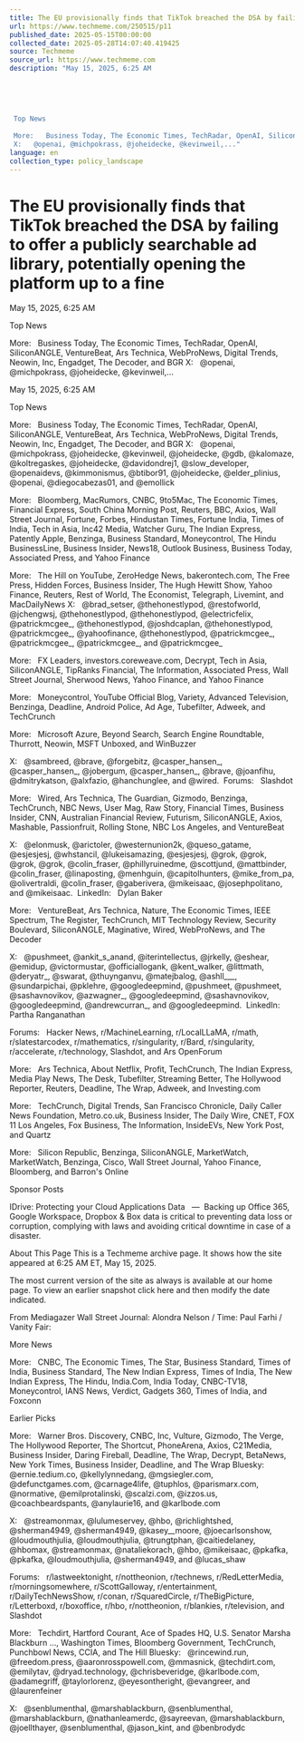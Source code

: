 ```yaml
---
title: The EU provisionally finds that TikTok breached the DSA by failing to offer a publicly searchable ad library, potentially opening the platform up to a fine
url: https://www.techmeme.com/250515/p11
published_date: 2025-05-15T00:00:00
collected_date: 2025-05-28T14:07:40.419425
source: Techmeme
source_url: https://www.techmeme.com
description: "May 15, 2025, 6:25 AM 
 
 
 
 
 
 Top News 
 
 More:   Business Today, The Economic Times, TechRadar, OpenAI, SiliconANGLE, VentureBeat, Ars Technica, WebProNews, Digital Trends, Neowin, Inc, Engadget, The Decoder, and BGR 
 X:   @openai, @michpokrass, @joheidecke, @kevinweil,..."
language: en
collection_type: policy_landscape
---
```


# The EU provisionally finds that TikTok breached the DSA by failing to offer a publicly searchable ad library, potentially opening the platform up to a fine

May 15, 2025, 6:25 AM 
 
 
 
 
 
 Top News 
 
 More:   Business Today, The Economic Times, TechRadar, OpenAI, SiliconANGLE, VentureBeat, Ars Technica, WebProNews, Digital Trends, Neowin, Inc, Engadget, The Decoder, and BGR 
 X:   @openai, @michpokrass, @joheidecke, @kevinweil,...

May 15, 2025, 6:25 AM

Top News 
 
 More:   Business Today, The Economic Times, TechRadar, OpenAI, SiliconANGLE, VentureBeat, Ars Technica, WebProNews, Digital Trends, Neowin, Inc, Engadget, The Decoder, and BGR 
 X:   @openai, @michpokrass, @joheidecke, @kevinweil, @joheidecke, @gdb, @kalomaze, @koltregaskes, @joheidecke, @davidondrej1, @slow_developer, @openaidevs, @kimmonismus, @btibor91, @joheidecke, @elder_plinius, @openai, @diegocabezas01, and @emollick

More:   Bloomberg, MacRumors, CNBC, 9to5Mac, The Economic Times, Financial Express, South China Morning Post, Reuters, BBC, Axios, Wall Street Journal, Fortune, Forbes, Hindustan Times, Fortune India, Times of India, Tech in Asia, Inc42 Media, Watcher Guru, The Indian Express, Patently Apple, Benzinga, Business Standard, Moneycontrol, The Hindu BusinessLine, Business Insider, News18, Outlook Business, Business Today, Associated Press, and Yahoo Finance

More:   The Hill on YouTube, ZeroHedge News, bakerontech.com, The Free Press, Hidden Forces, Business Insider, The Hugh Hewitt Show, Yahoo Finance, Reuters, Rest of World, The Economist, Telegraph, Livemint, and MacDailyNews 
 X:   @brad_setser, @thehonestlypod, @restofworld, @jchengwsj, @thehonestlypod, @thehonestlypod, @electricfelix, @patrickmcgee_, @thehonestlypod, @joshdcaplan, @thehonestlypod, @patrickmcgee_, @yahoofinance, @thehonestlypod, @patrickmcgee_, @patrickmcgee_, @patrickmcgee_, and @patrickmcgee_

More:   FX Leaders, investors.coreweave.com, Decrypt, Tech in Asia, SiliconANGLE, TipRanks Financial, The Information, Associated Press, Wall Street Journal, Sherwood News, Yahoo Finance, and Yahoo Finance

More:   Moneycontrol, YouTube Official Blog, Variety, Advanced Television, Benzinga, Deadline, Android Police, Ad Age, Tubefilter, Adweek, and TechCrunch 
 
 More:   Microsoft Azure, Beyond Search, Search Engine Roundtable, Thurrott, Neowin, MSFT Unboxed, and WinBuzzer 
 
 X:   @sambreed, @brave, @forgebitz, @casper_hansen_, @casper_hansen_, @jobergum, @casper_hansen_, @brave, @joanfihu, @dmitrykatson, @alxfazio, @hanchunglee, and @wired.  Forums:   Slashdot

More:   Wired, Ars Technica, The Guardian, Gizmodo, Benzinga, TechCrunch, NBC News, User Mag, Raw Story, Financial Times, Business Insider, CNN, Australian Financial Review, Futurism, SiliconANGLE, Axios, Mashable, Passionfruit, Rolling Stone, NBC Los Angeles, and VentureBeat 
 
 X:   @elonmusk, @arictoler, @westernunion2k, @queso_gatame, @esjesjesj, @whstancil, @lukeisamazing, @esjesjesj, @grok, @grok, @grok, @grok, @colin_fraser, @phillyruinedme, @scottjund, @mattbinder, @colin_fraser, @linaposting, @menhguin, @capitolhunters, @mike_from_pa, @olivertraldi, @colin_fraser, @gaberivera, @mikeisaac, @josephpolitano, and @mikeisaac.  LinkedIn:   Dylan Baker

More:   VentureBeat, Ars Technica, Nature, The Economic Times, IEEE Spectrum, The Register, TechCrunch, MIT Technology Review, Security Boulevard, SiliconANGLE, Maginative, Wired, WebProNews, and The Decoder 
 
 X:   @pushmeet, @ankit_s_anand, @iterintellectus, @jrkelly, @eshear, @emidup, @victormustar, @officiallogank, @kent_walker, @littmath, @deryatr_, @swarat, @thuynganvu, @matejbalog, @ashll___, @sundarpichai, @pklehre, @googledeepmind, @pushmeet, @pushmeet, @sashavnovikov, @azwagner_, @googledeepmind, @sashavnovikov, @googledeepmind, @andrewcurran_, and @googledeepmind.  LinkedIn:   Partha Ranganathan 
 
 Forums:   Hacker News, r/MachineLearning, r/LocalLLaMA, r/math, r/slatestarcodex, r/mathematics, r/singularity, r/Bard, r/singularity, r/accelerate, r/technology, Slashdot, and Ars OpenForum

More:   Ars Technica, About Netflix, Profit, TechCrunch, The Indian Express, Media Play News, The Desk, Tubefilter, Streaming Better, The Hollywood Reporter, Reuters, Deadline, The Wrap, Adweek, and Investing.com

More:   TechCrunch, Digital Trends, San Francisco Chronicle, Daily Caller News Foundation, Metro.co.uk, Business Insider, The Daily Wire, CNET, FOX 11 Los Angeles, Fox Business, The Information, InsideEVs, New York Post, and Quartz 
 
 More:   Silicon Republic, Benzinga, SiliconANGLE, MarketWatch, MarketWatch, Benzinga, Cisco, Wall Street Journal, Yahoo Finance, Bloomberg, and Barron's Online

Sponsor Posts 
 
 IDrive: 
 Protecting your Cloud Applications Data   —  Backing up Office 365, Google Workspace, Dropbox &amp; Box data is critical to preventing data loss or corruption, complying with laws and avoiding critical downtime in case of a disaster.

About This Page 
 This is a Techmeme archive page.
It shows how the site appeared at 6:25 AM ET, May 15, 2025.
 
 The most current version of the site as always is available at our home page.
To view an earlier snapshot click here
and then modify the date indicated.

From Mediagazer 
 Wall Street Journal: 
 Alondra Nelson / Time: 
 Paul Farhi / Vanity Fair:

More News 
 
 More:   CNBC, The Economic Times, The Star, Business Standard, Times of India, Business Standard, The New Indian Express, Times of India, The New Indian Express, The Hindu, India.Com, India Today, CNBC-TV18, Moneycontrol, IANS News, Verdict, Gadgets 360, Times of India, and Foxconn

Earlier Picks 
 
 More:   Warner Bros. Discovery, CNBC, Inc, Vulture, Gizmodo, The Verge, The Hollywood Reporter, The Shortcut, PhoneArena, Axios, C21Media, Business Insider, Daring Fireball, Deadline, The Wrap, Decrypt, BetaNews, New York Times, Business Insider, Deadline, and The Wrap 
 Bluesky:   @ernie.tedium.co, @kellylynnedang, @mgsiegler.com, @defunctgames.com, @carnage4life, @tuphlos, @parismarx.com, @normative, @emilprotalinski, @scalzi.com, @izzos.us, @coachbeardspants, @anylaurie16, and @karlbode.com 
 
 X:   @streamonmax, @lulumeservey, @hbo, @richlightshed, @sherman4949, @sherman4949, @kasey__moore, @joecarlsonshow, @loudmouthjulia, @loudmouthjulia, @trungtphan, @caitiedelaney, @hbomax, @streamonmax, @nataliekorach, @hbo, @mikeisaac, @pkafka, @pkafka, @loudmouthjulia, @sherman4949, and @lucas_shaw 
 
 Forums:   r/lastweektonight, r/nottheonion, r/technews, r/RedLetterMedia, r/morningsomewhere, r/ScottGalloway, r/entertainment, r/DailyTechNewsShow, r/conan, r/SquaredCircle, r/TheBigPicture, r/Letterboxd, r/boxoffice, r/hbo, r/nottheonion, r/blankies, r/television, and Slashdot

More:   Techdirt, Hartford Courant, Ace of Spades HQ, U.S. Senator Marsha Blackburn …, Washington Times, Bloomberg Government, TechCrunch, Punchbowl News, CCIA, and The Hill 
 Bluesky:   @rincewind.run, @freedom.press, @aaronrosspowell.com, @mmasnick, @techdirt.com, @emilytav, @dryad.technology, @chrisbeveridge, @karlbode.com, @adamegriff, @taylorlorenz, @eyesontheright, @evangreer, and @laurenfeiner 
 
 X:   @senblumenthal, @marshablackburn, @senblumenthal, @marshablackburn, @nathanleamerdc, @sayreevan, @marshablackburn, @joellthayer, @senblumenthal, @jason_kint, and @benbrodydc